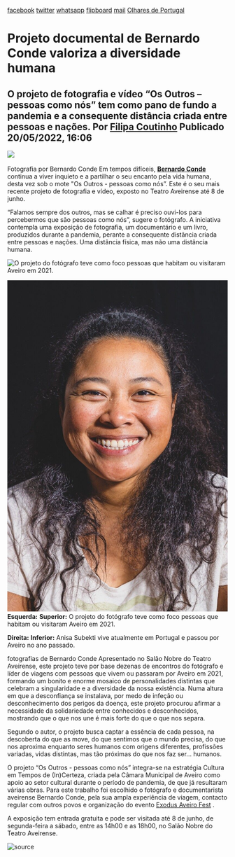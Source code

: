 [facebook](https://www.facebook.com/sharer/sharer.php?u=https%3A%2F%2Fwww.natgeo.pt%2Ffotografia%2F2022%2F05%2Fprojeto-documental-de-bernardo-conde-valoriza-a-diversidade-humana) [twitter](https://twitter.com/share?url=https%3A%2F%2Fwww.natgeo.pt%2Ffotografia%2F2022%2F05%2Fprojeto-documental-de-bernardo-conde-valoriza-a-diversidade-humana&via=natgeo&text=Projeto%20documental%20de%20Bernardo%20Conde%20valoriza%20a%20diversidade%20humana) [whatsapp](https://web.whatsapp.com/send?text=https%3A%2F%2Fwww.natgeo.pt%2Ffotografia%2F2022%2F05%2Fprojeto-documental-de-bernardo-conde-valoriza-a-diversidade-humana) [flipboard](https://share.flipboard.com/bookmarklet/popout?v=2&title=Projeto%20documental%20de%20Bernardo%20Conde%20valoriza%20a%20diversidade%20humana&url=https%3A%2F%2Fwww.natgeo.pt%2Ffotografia%2F2022%2F05%2Fprojeto-documental-de-bernardo-conde-valoriza-a-diversidade-humana) [mail](mailto:?subject=NatGeo&body=https%3A%2F%2Fwww.natgeo.pt%2Ffotografia%2F2022%2F05%2Fprojeto-documental-de-bernardo-conde-valoriza-a-diversidade-humana%20-%20Projeto%20documental%20de%20Bernardo%20Conde%20valoriza%20a%20diversidade%20humana) [Olhares de Portugal](https://www.natgeo.pt/olhares-de-portugal) 
# Projeto documental de Bernardo Conde valoriza a diversidade humana 
## O projeto de fotografia e vídeo “Os Outros – pessoas como nós” tem como pano de fundo a pandemia e a consequente distância criada entre pessoas e nações. Por [Filipa Coutinho](https://www.natgeo.pt/autor/filipa-coutinho) Publicado 20/05/2022, 16:06 
![ 
](img/files_styles_image_00_public_os_outrosmediakitteatro_aveirensecamaramunicipaldeaveiro1_00px.jpg)

Fotografia por Bernardo Conde Em tempos difíceis, [**Bernardo Conde**](https://www.natgeo.pt/viagem-e-aventuras/2020/01/entrevista-bernardo-conde-da-engenharia-lider-de-viagens) continua a viver inquieto e a partilhar o seu encanto pela vida humana, desta vez sob o mote "Os Outros - pessoas como nós”. Este é o seu mais recente projeto de fotografia e vídeo, exposto no Teatro Aveirense até 8 de junho. 

“Falamos sempre dos outros, mas se calhar é preciso ouvi-los para percebermos que são pessoas como nós”, sugere o fotógrafo. A iniciativa contempla uma exposição de fotografia, um documentário e um livro, produzidos durante a pandemia, perante a consequente distância criada entre pessoas e nações. Uma distância física, mas não uma distância humana. 

![O projeto do fotógrafo teve como foco pessoas que habitam ou visitaram Aveiro em 2021.
](img/files_styles_image_00_public_os_outros_online_1_00px.jpg)

![Anisa Subekti ](img/files_styles_image_00_public_os_outros_online_1_00px_0.jpg)
**Esquerda:** **Superior:** O projeto do fotógrafo teve como foco pessoas que habitam ou visitaram Aveiro em 2021. 

**Direita:** **Inferior:** Anisa Subekti vive atualmente em Portugal e passou por Aveiro no ano passado. 

fotografias de Bernardo Conde Apresentado no Salão Nobre do Teatro Aveirense, este projeto teve por base dezenas de encontros do fotógrafo e líder de viagens com pessoas que vivem ou passaram por Aveiro em 2021, formando um bonito e enorme mosaico de personalidades distintas que celebram a singularidade e a diversidade da nossa existência. Numa altura em que a desconfiança se instalava, por medo de infeção ou desconhecimento dos perigos da doença, este projeto procurou afirmar a necessidade da solidariedade entre conhecidos e desconhecidos, mostrando que o que nos une é mais forte do que o que nos separa. 

Segundo o autor, o projeto busca captar a essência de cada pessoa, na descoberta do que as move, do que sentimos que o mundo precisa, do que nos aproxima enquanto seres humanos com origens diferentes, profissões variadas, vidas distintas, mas tão próximas do que nos faz ser... humanos. 

O projeto “Os Outros - pessoas como nós” integra-se na estratégia Cultura em Tempos de (In)Certeza, criada pela Câmara Municipal de Aveiro como apoio ao setor cultural durante o período de pandemia, de que já resultaram várias obras. Para este trabalho foi escolhido o fotógrafo e documentarista aveirense Bernardo Conde, pela sua ampla experiência de viagem, contacto regular com outros povos e organização do evento [Exodus Aveiro Fest](https://www.exodusaveirofest.com/) . 

A exposição tem entrada gratuita e pode ser visitada até 8 de junho, de segunda-feira a sábado, entre as 14h00 e as 18h00, no Salão Nobre do Teatro Aveirense. 



![source](https://www.natgeo.pt/fotografia/2022/05/projeto-documental-de-bernardo-conde-valoriza-a-diversidade-humana)